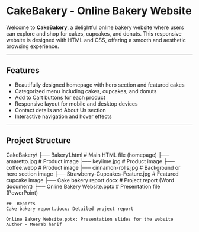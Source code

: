 # CakeBakery - Online Bakery Website

Welcome to **CakeBakery**, a delightful online bakery website where users can explore and shop for cakes, cupcakes, and donuts. This responsive website is designed with HTML and CSS, offering a smooth and aesthetic browsing experience.

---

## Features

- Beautifully designed homepage with hero section and featured cakes
- Categorized menu including cakes, cupcakes, and donuts
-  Add to Cart buttons for each product
-  Responsive layout for mobile and desktop devices
-  Contact details and About Us section
-  Interactive navigation and hover effects

---

##  Project Structure
CakeBakery/
├── Bakery1.html                     # Main HTML file (homepage)
├── amaretto.jpg                     # Product image
├── keylime.jpg                      # Product image
├── coffee.webp                      # Product image
├── cinnamon-rolls.jpg              # Background or hero section image
├── Strawberry-Cupcakes-Feature.jpg # Featured cupcake image
├── Cake bakery report.docx         # Project report (Word document)
├── Online Bakery Website.pptx      # Presentation file (PowerPoint)
```
##  Reports
Cake bakery report.docx: Detailed project report

Online Bakery Website.pptx: Presentation slides for the website
Author - Meerab hanif



